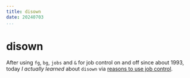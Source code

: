 ```yaml
---
title: disown
date: 20240703
...
```


# disown

After using `fg`, `bg`, `jobs` and `&` for job control on and off since about
1993, today _I actually learned_ about `disown` via [reasons to use job
control][1].

[1]: https://jvns.ca/blog/2024/07/03/reasons-to-use-job-control/
